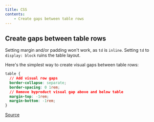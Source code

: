 ```yaml
---
title: CSS
contents:
    - Create gaps between table rows
---
```


## Create gaps between table rows

Setting margin and/or padding won't work, as `td` is `inline`. Setting `td` to `display: block` ruins the table layout.

Here's the simplest way to create visual gaps between table rows:

```css
table {
  // Add visual row gaps
  border-collapse: separate;
  border-spacing: 0 1rem;
  // Remove byproduct visual gap above and below table
  margin-top: -1rem;
  margin-bottom: -1rem;
}
```

[Source](https://stackoverflow.com/a/12146432)
